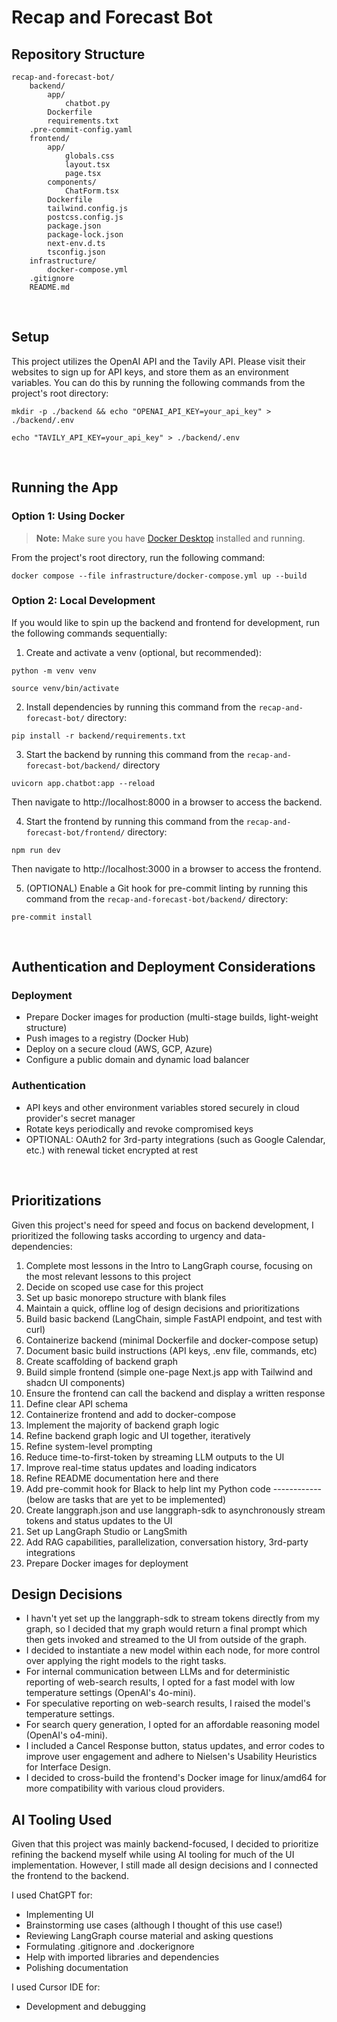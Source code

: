# Recap and Forecast Bot

## Repository Structure

```
recap-and-forecast-bot/
    backend/
        app/
            chatbot.py
        Dockerfile
        requirements.txt
	.pre-commit-config.yaml
    frontend/
        app/
            globals.css
            layout.tsx
            page.tsx
        components/
            ChatForm.tsx
        Dockerfile
        tailwind.config.js
        postcss.config.js
        package.json
        package-lock.json
        next-env.d.ts
        tsconfig.json
    infrastructure/
        docker-compose.yml
    .gitignore
    README.md
```
<br>

## Setup

This project utilizes the OpenAI API and the Tavily API. Please visit their websites to sign up for API keys, and store them as an environment variables. You can do this by running the following commands from the project's root directory:
```
mkdir -p ./backend && echo "OPENAI_API_KEY=your_api_key" > ./backend/.env
```
```
echo "TAVILY_API_KEY=your_api_key" > ./backend/.env
```
<br>

## Running the App

### Option 1: Using Docker

> **Note:** Make sure you have [Docker Desktop](https://www.docker.com/products/docker-desktop/) installed and running.

From the project's root directory, run the following command:
```
docker compose --file infrastructure/docker-compose.yml up --build
```

### Option 2: Local Development

If you would like to spin up the backend and frontend for development, run the following commands sequentially:

1. Create and activate a venv (optional, but recommended):
```
python -m venv venv
```
```
source venv/bin/activate
```

2. Install dependencies by running this command from the `recap-and-forecast-bot/` directory:
```
pip install -r backend/requirements.txt
```

3. Start the backend by running this command from the `recap-and-forecast-bot/backend/` directory
```
uvicorn app.chatbot:app --reload
```
Then navigate to http://localhost:8000 in a browser to access the backend.

4. Start the frontend by running this command from the `recap-and-forecast-bot/frontend/` directory:
```
npm run dev
```
Then navigate to http://localhost:3000 in a browser to access the frontend.

5. (OPTIONAL) Enable a Git hook for pre-commit linting by running this command from the `recap-and-forecast-bot/backend/` directory:
```
pre-commit install
```
<br>

## Authentication and Deployment Considerations

### Deployment
- Prepare Docker images for production (multi-stage builds, light-weight structure)
- Push images to a registry (Docker Hub)
- Deploy on a secure cloud (AWS, GCP, Azure)
- Configure a public domain and dynamic load balancer

### Authentication
- API keys and other environment variables stored securely in cloud provider's secret manager
- Rotate keys periodically and revoke compromised keys
- OPTIONAL: OAuth2 for 3rd-party integrations (such as Google Calendar, etc.) with renewal ticket encrypted at rest

<br>

## Prioritizations

Given this project's need for speed and focus on backend development, I prioritized the following tasks according to urgency and data-dependencies:
1. Complete most lessons in the Intro to LangGraph course, focusing on the most relevant lessons to this project
2. Decide on scoped use case for this project
3. Set up basic monorepo structure with blank files
4. Maintain a quick, offline log of design decisions and prioritizations
5. Build basic backend (LangChain, simple FastAPI endpoint, and test with curl)
6. Containerize backend (minimal Dockerfile and docker-compose setup)
7. Document basic build instructions (API keys, .env file, commands, etc)
8. Create scaffolding of backend graph
9. Build simple frontend (simple one-page Next.js app with Tailwind and shadcn UI components)
10. Ensure the frontend can call the backend and display a written response
11. Define clear API schema
12. Containerize frontend and add to docker-compose
13. Implement the majority of backend graph logic
14. Refine backend graph logic and UI together, iteratively
15. Refine system-level prompting
16. Reduce time-to-first-token by streaming LLM outputs to the UI
17. Improve real-time status updates and loading indicators
18. Refine README documentation here and there
19. Add pre-commit hook for Black to help lint my Python code
------------ (below are tasks that are yet to be implemented)
20. Create langgraph.json and use langgraph-sdk to asynchronously stream tokens and status updates to the UI
21. Set up LangGraph Studio or LangSmith
22. Add RAG capabilities, parallelization, conversation history, 3rd-party integrations
23. Prepare Docker images for deployment

## Design Decisions
- I havn't yet set up the langgraph-sdk to stream tokens directly from my graph, so I decided that my graph would return a final prompt which then gets invoked and streamed to the UI from outside of the graph.
- I decided to instantiate a new model within each node, for more control over applying the right models to the right tasks.
- For internal communication between LLMs and for deterministic reporting of web-search results, I opted for a fast model with low temperature settings (OpenAI's 4o-mini).
- For speculative reporting on web-search results, I raised the model's temperature settings.
- For search query generation, I opted for an affordable reasoning model (OpenAI's o4-mini).
- I included a Cancel Response button, status updates, and error codes to improve user engagement and adhere to Nielsen's Usability Heuristics for Interface Design.
- I decided to cross-build the frontend's Docker image for linux/amd64 for more compatibility with various cloud providers.

## AI Tooling Used
Given that this project was mainly backend-focused, I decided to prioritize refining the backend myself while using AI tooling for much of the UI implementation. However, I still made all design decisions and I connected the frontend to the backend.

I used ChatGPT for:
- Implementing UI
- Brainstorming use cases (although I thought of this use case!)
- Reviewing LangGraph course material and asking questions
- Formulating .gitignore and .dockerignore
- Help with imported libraries and dependencies
- Polishing documentation

I used Cursor IDE for:
- Development and debugging
